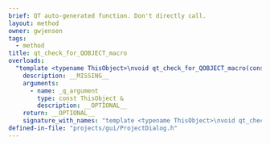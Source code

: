 ```yaml
---
brief: QT auto-generated function. Don't directly call.
layout: method
owner: gwjensen
tags:
  - method
title: qt_check_for_QOBJECT_macro
overloads:
  "template <typename ThisObject>\nvoid qt_check_for_QOBJECT_macro(const ThisObject &) const":
    description: __MISSING__
    arguments:
      - name: _q_argument
        type: const ThisObject &
        description: __OPTIONAL__
    return: __OPTIONAL__
    signature_with_names: "template <typename ThisObject>\nvoid qt_check_for_QOBJECT_macro(const ThisObject & _q_argument) const"
defined-in-file: "projects/gui/ProjectDialog.h"
---
```

